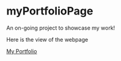 # myPortfolioPage
An on-going project to showcase my work!

Here is the view of the webpage

<a href="http://codepen.io/jimmyespinosa/live/XdYGQZ">My Portfolio</a>
